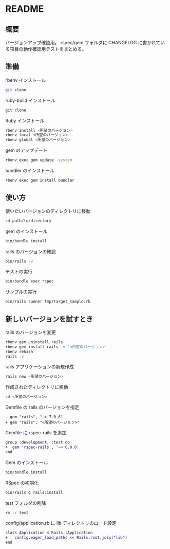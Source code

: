 # README

## 概要

バージョンアップ確認用。
rspec/gem フォルダに CHANGELOG に書かれている項目の動作確認用テストをまとめる。

## 準備

rbenv インストール

```sh
git clone
```

ruby-build インストール

```sh
git clone
```

Ruby インストール

```sh
rbenv install <所望のバージョン>
rbenv local <所望のバージョン>
rbenv global <所望のバージョン>
```

gem のアップデート

```sh
rbenv exec gem update -system
```

bundler のインストール

```sh
rbenv exec gem install bundler
```

## 使い方

使いたいバージョンのディレクトリに移動

```sh
cd path/to/directory
```

gem のインストール

```sh
bin/bundle install
```

rails のバージョンの確認

```sh
bin/rails -v
```

テストの実行

```sh
bin/bundle exec rspec
```

サンプルの実行

```sh
bin/rails runner tmp/target_sample.rb
```

## 新しいバージョンを試すとき

rails のバージョンを変更

```sh
rbenv gem uninstall rails
rbenv gem install rails -v '<所望のバージョン>'
rbenv rehash
rails -v
```

rails アプリケーションの新規作成

```sh
rails new <所望のバージョン>
```

作成されたディレクトリに移動

```sh
cd <所望のバージョン>
```

Gemfile の rails のバージョンを指定

```diff_ruby:Gemfile
- gem "rails", "~> 7.0.6"
+ gem "rails", "<所望のバージョン>"
```

Gemfile に rspec-rails を追加

```diff
group :development, :test do
+  gem 'rspec-rails', '~> 6.0.0'
end
```

Gem のインストール

```sh
bin/bundle install
```

RSpec の初期化

```sh
bin/rails g rails:install
```

test フォルダの削除

```sh
rm -r test
```

config/application.rb に lib ディレクトリのロード設定

```diff
class Application < Rails::Application
+   config.eager_load_paths << Rails.root.join("lib")
end
```
